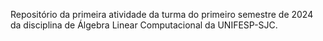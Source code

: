 Repositório da primeira atividade da turma do primeiro semestre de 2024 da disciplina de Álgebra Linear Computacional da UNIFESP-SJC.
